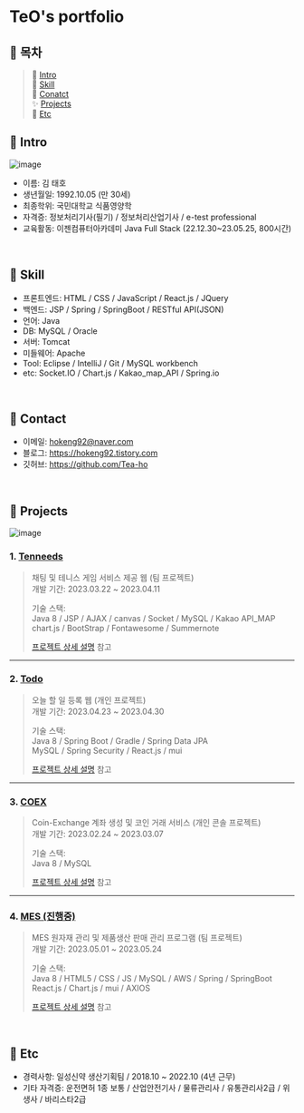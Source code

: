 # TeO's portfolio
## :pushpin: 목차
> 📝 [Intro](#Intro) </br>
> 🔨 [Skill](#Skill) </br>
> 💬 [Conatct](#Contact) </br>
> ✨ [Projects](#Projects) </br>
> 🔎 [Etc](#Etc) </br>

## :pushpin: Intro<a id="intro"></a>
![image](https://user-images.githubusercontent.com/119651889/236669517-40a7c031-a99d-4221-b44b-d6e7165f50f0.png) </br>
- 이름: 김 태호
- 생년월일: 1992.10.05 (만 30세)
- 최종학위: 국민대학교 식품영양학
- 자격증: 정보처리기사(필기) / 정보처리산업기사 / e-test professional
- 교육활동: 이젠컴퓨터아카데미 Java Full Stack (22.12.30~23.05.25, 800시간)

</br>

## :pushpin: Skill <a id="skill"></a>
- 프론트엔드: HTML / CSS / JavaScript / React.js / JQuery </br>
- 백엔드: JSP / Spring / SpringBoot / RESTful API(JSON) </br>
- 언어: Java </br>
- DB: MySQL / Oracle </br>
- 서버: Tomcat </br>
- 미들웨어: Apache </br>
- Tool: Eclipse / IntelliJ / Git / MySQL workbench </br>
- etc: Socket.IO / Chart.js / Kakao_map_API / Spring.io </br>

</br>

## :pushpin: Contact<a id="contact"></a>
- 이메일: hokeng92@naver.com
- 블로그: https://hokeng92.tistory.com
- 깃허브: https://github.com/Tea-ho

</br>

## :pushpin: Projects<a id="projects"></a>
![image](https://user-images.githubusercontent.com/119651889/236669423-36a1da46-769c-4dec-96a1-aec07fbbab46.png)
### 1. [Tenneeds](https://github.com/Tea-ho/ten__needs/tree/TeO)
>채팅 및 테니스 게임 서비스 제공 웹 (팀 프로젝트)</br>
>개발 기간: 2023.03.22 ~ 2023.04.11
>  
>기술 스택:  
>Java 8 / JSP / AJAX / canvas / Socket / MySQL / Kakao API_MAP  
>chart.js / BootStrap / Fontawesome / Summernote 
>  
>[프로젝트 상세 설명](https://github.com/Tea-ho/ten__needs/tree/TeO) 참고

---

### 2. [Todo](https://github.com/Tea-ho/todo)
>오늘 할 일 등록 웹 (개인 프로젝트)</br>
>개발 기간: 2023.04.23 ~ 2023.04.30  
>  
>기술 스택:  
>Java 8 / Spring Boot / Gradle / Spring Data JPA </br>
>MySQL / Spring Security / React.js / mui  
>  
>[프로젝트 상세 설명](https://github.com/Tea-ho/todo) 참고

---

### 3. [COEX](https://github.com/Tea-ho/COEX)
>Coin-Exchange 계좌 생성 및 코인 거래 서비스 (개인 콘솔 프로젝트) </br>
>개발 기간: 2023.02.24 ~ 2023.03.07
>  
>기술 스택:  
>Java 8 / MySQL
>  
>[프로젝트 상세 설명](https://github.com/Tea-ho/COEX) 참고

---

### 4. [MES (진행중)](https://github.com/Ga0Kwon/MES)
>MES 원자재 관리 및 제품생산 판매 관리 프로그램 (팀 프로젝트) </br>
>개발 기간: 2023.05.01 ~ 2023.05.24
>  
>기술 스택:  
>Java 8 / HTML5 / CSS / JS / MySQL / AWS / Spring / SpringBoot </br>
>React.js / Chart.js / mui / AXIOS
>  
>[프로젝트 상세 설명](https://github.com/Ga0Kwon/MES) 참고

</br>

## :pushpin: Etc<a id="etc"></a>
- 경력사항: 일성신약 생산기획팀 / 2018.10 ~ 2022.10 (4년 근무)
- 기타 자격증: 운전면허 1종 보통 / 산업안전기사 / 물류관리사 / 유통관리사2급 / 위생사 / 바리스타2급
